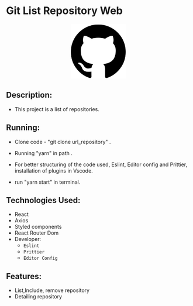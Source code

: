 <head>
	<h1>  Git List Repository Web</h1>
</head>
<body>
	<p align="center">
  <img src="logo.png" width="150" title="Git List Repository">
</p>
<div>

  ##  Description:
   - This project is a list of repositories.

  ##  Running:
   - Clone code - "git clone url_repository" .
   - Running "yarn" in path .
   - For better structuring of the code used, Eslint, Editor config and Prittier, installation of plugins in Vscode.

   - run "yarn start" in terminal.

   ##  Technologies Used:
   - React
   - Axios
   - Styled components
   - React Router Dom
   - Developer:
        - `Eslint`
        - `Prittier`
        - `Editor Config`

  ## Features:
  - List,Include, remove repository
  - Detailing repository


</div>

</body>
